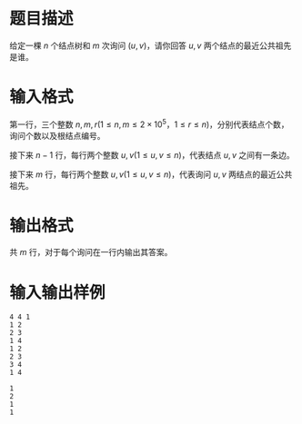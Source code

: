 # 题目描述

给定一棵 $n$ 个结点树和 $m$ 次询问 $(u,v)$，请你回答 $u,v$ 两个结点的最近公共祖先是谁。

# 输入格式

第一行，三个整数 $n,m,r(1 \leq n,m \leq 2 \times {10}^5$，$1 \leq r \leq n)$，分别代表结点个数，询问个数以及根结点编号。

接下来 $n-1$ 行，每行两个整数 $u,v(1 \leq u,v \leq n)$，代表结点 $u,v$ 之间有一条边。

接下来 $m$ 行，每行两个整数 $u,v(1 \leq u,v \leq n)$，代表询问 $u,v$ 两结点的最近公共祖先。

# 输出格式

共 $m$ 行，对于每个询问在一行内输出其答案。

# 输入输出样例

```input1
4 4 1
1 2
2 3
1 4
1 2
2 3
3 4
1 4
```

```output1
1
2
1
1
```
